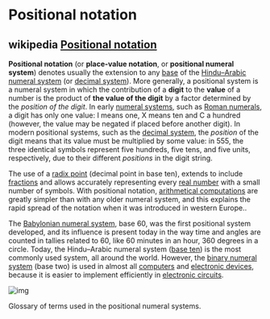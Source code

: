 # Positional notation



## wikipedia [Positional notation](https://en.wikipedia.org/wiki/Positional_notation#Computing)

**Positional notation** (or **place-value notation**, or **positional numeral system**) denotes usually the extension to any [base](https://en.wikipedia.org/wiki/Radix) of the [Hindu–Arabic numeral system](https://en.wikipedia.org/wiki/Hindu%E2%80%93Arabic_numeral_system) (or [decimal system](https://en.wikipedia.org/wiki/Decimal)). More generally, a positional system is a numeral system in which the contribution of a **digit** to the **value** of a number is the product of **the value of the digit** by a factor determined by the *position of the digit*. In early [numeral systems](https://en.wikipedia.org/wiki/Numeral_system), such as [Roman numerals](https://en.wikipedia.org/wiki/Roman_numerals), a digit has only one value: I means one, X means ten and C a hundred (however, the value may be negated if placed before another digit). In modern positional systems, such as the [decimal system](https://en.wikipedia.org/wiki/Decimal), the *position* of the digit means that its value must be multiplied by some value: in 555, the three identical symbols represent five hundreds, five tens, and five units, respectively, due to their different *positions* in the digit string.

The use of a [radix point](https://en.wikipedia.org/wiki/Radix_point) (decimal point in base ten), extends to include [fractions](https://en.wikipedia.org/wiki/Fraction_(mathematics)) and allows accurately representing every [real number](https://en.wikipedia.org/wiki/Real_number) with a small number of symbols. With positional notation, [arithmetical computations](https://en.wikipedia.org/wiki/Arithmetic) are greatly simpler than with any older numeral system, and this explains the rapid spread of the notation when it was introduced in western Europe..

The [Babylonian numeral system](https://en.wikipedia.org/wiki/Babylonian_Numerals), base 60, was the first positional system developed, and its influence is present today in the way time and angles are counted in tallies related to 60, like 60 minutes in an hour, 360 degrees in a circle. Today, the Hindu–Arabic numeral system ([base ten](https://en.wikipedia.org/wiki/Base_ten)) is the most commonly used system, all around the world. However, the [binary numeral system](https://en.wikipedia.org/wiki/Binary_numeral_system) (base two) is used in almost all [computers](https://en.wikipedia.org/wiki/Computer) and [electronic devices](https://en.wikipedia.org/wiki/Electronic_device), because it is easier to implement efficiently in [electronic circuits](https://en.wikipedia.org/wiki/Electronic_circuit).

![img](https://upload.wikimedia.org/wikipedia/commons/thumb/7/78/Positional_notation_glossary-en.svg/300px-Positional_notation_glossary-en.svg.png)





Glossary of terms used in the positional numeral systems.